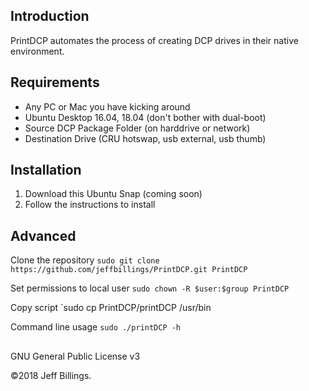 ## Introduction
PrintDCP automates the process of creating DCP drives in their native environment.

## Requirements
- Any PC or Mac you have kicking around
- Ubuntu Desktop 16.04, 18.04 (don't bother with dual-boot)
- Source DCP Package Folder (on harddrive or network)
- Destination Drive (CRU hotswap, usb external, usb thumb)

## Installation
1. Download this Ubuntu Snap (coming soon)
2. Follow the instructions to install

## Advanced
Clone the repository
`sudo git clone https://github.com/jeffbillings/PrintDCP.git PrintDCP`

Set permissions to local user
`sudo chown -R $user:$group PrintDCP`

Copy script
`sudo cp PrintDCP/printDCP /usr/bin

Command line usage
`sudo ./printDCP -h`

##
GNU General Public License v3

©2018 Jeff Billings.
